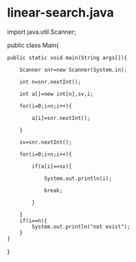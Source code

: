 # linear-search.java
import java.util.Scanner;

public class Main{

    public static void main(String args[]){
    
        Scanner snr=new Scanner(System.in);
    
        int n=snr.nextInt();
        
        int a[]=new int[n],sv,i;
        
        for(i=0;i<n;i++){
        
            a[i]=snr.nextInt();
        
        }
        
        sv=snr.nextInt();
        
        for(i=0;i<n;i++){
        
            if(a[i]==sv){
            
                System.out.println(i);
                
                break;
            
            }
        
        }
        if(i==n){
            System.out.println("not exist");
        }
    }
}
